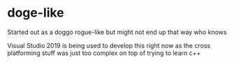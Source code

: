 # doge-like
Started out as a doggo rogue-like but might not end up that way who knows

Visual Studio 2019 is being used to develop this right now as the cross platforming stuff was just too complex on top of trying to learn c++ 

